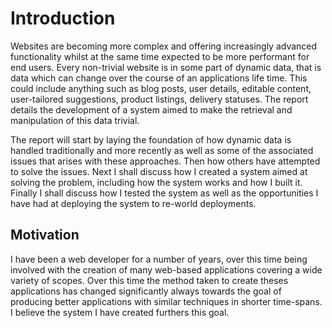 # Introduction

Websites are becoming more complex and offering increasingly advanced functionality whilst at the same time expected to be more performant for end users. Every non-trivial website is in some part of dynamic data, that is data which can change over the course of an applications life time. This could include anything such as blog posts, user details, editable content, user-tailored suggestions, product listings, delivery statuses. The report details the development of a system aimed to make the retrieval and manipulation of this data trivial.

The report will start by laying the foundation of how dynamic data is handled traditionally and more recently as well as some of the associated issues that arises with these approaches. Then how others have attempted to solve the issues. Next I shall discuss how I created a system aimed at solving the problem, including how the system works and how I built it. Finally I shall discuss how I tested the system as well as the opportunities I have had at deploying the system to re-world deployments.

## Motivation

I have been a web developer for a number of years, over this time being involved with the creation of many web-based applications covering a wide variety of scopes. Over this time the method taken to create theses applications has changed significantly always towards the goal of producing better applications with similar techniques in shorter time-spans. I believe the system I have created furthers this goal.
